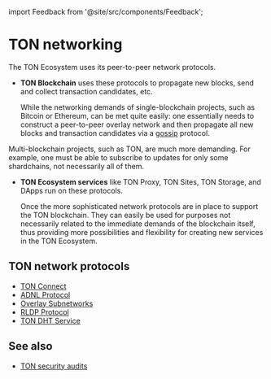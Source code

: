 import Feedback from '@site/src/components/Feedback';

# TON networking

The TON Ecosystem uses its peer-to-peer network protocols.

- **TON Blockchain** uses these protocols to propagate new blocks, send and collect transaction candidates, etc.

  While the networking demands of single-blockchain projects, such as Bitcoin or Ethereum, can be met quite easily: one essentially needs to construct a peer-to-peer overlay network and then propagate all new blocks and transaction candidates via a [gossip](https://en.wikipedia.org/wiki/Gossip_protocol) protocol.

Multi-blockchain projects, such as TON, are much more demanding. For example, one must be able to subscribe to updates for only some shardchains, not necessarily all of them.


- **TON Ecosystem services** like TON Proxy, TON Sites, TON Storage, and DApps run on these protocols.

  Once the more sophisticated network protocols are in place to support the TON blockchain. 
  They can easily be used for purposes not necessarily related to the immediate demands of the blockchain itself, thus providing more possibilities and flexibility for creating new services in the TON Ecosystem.

## TON network protocols

* [TON Connect](/v3/guidelines/ton-connect/overview/)
* [ADNL Protocol](/v3/documentation/network/protocols/adnl/overview/)
* [Overlay Subnetworks](/v3/documentation/network/protocols/overlay/)
* [RLDP Protocol](/v3/documentation/network/protocols/rldp/)
* [TON DHT Service](/v3/documentation/network/protocols/dht/ton-dht/)

## See also
- [TON security audits](/v3/concepts/dive-into-ton/ton-blockchain/security-measures/)

<Feedback />


